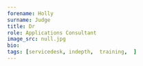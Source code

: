 ```yaml
---
forename: Holly
surname: Judge
title: Dr
role: Applications Consultant 
image_src: null.jpg
bio: 
tags: [servicedesk, indepth,  training,  ] 
---
```

